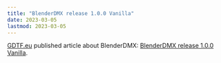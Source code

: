 ```yaml
---
title: "BlenderDMX release 1.0.0 Vanilla"
date: 2023-03-05
lastmod: 2023-03-05
---
```


<a href="https://gdtf.eu">GDTF.eu</a> published article about BlenderDMX: <a href="https://gdtf.eu/blog/blenderdmx-release-1.0.0-vanilla/">BlenderDMX release 1.0.0 Vanilla</a>.

